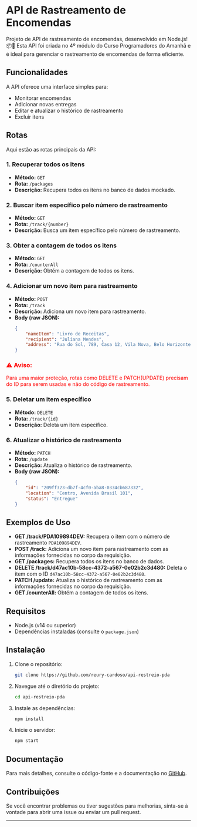 # API de Rastreamento de Encomendas

Projeto de API de rastreamento de encomendas, desenvolvido em Node.js! 📦🚚 Esta API foi criada no 4º módulo do Curso Programadores do Amanhã e é ideal para gerenciar o rastreamento de encomendas de forma eficiente.

## Funcionalidades

A API oferece uma interface simples para:

- Monitorar encomendas
- Adicionar novas entregas
- Editar e atualizar o histórico de rastreamento
- Excluir itens

## Rotas

Aqui estão as rotas principais da API:

### 1. Recuperar todos os itens

- **Método:** `GET`
- **Rota:** `/packages`
- **Descrição:** Recupera todos os itens no banco de dados mockado.

### 2. Buscar item específico pelo número de rastreamento

- **Método:** `GET`
- **Rota:** `/track/{number}`
- **Descrição:** Busca um item específico pelo número de rastreamento.

### 3. Obter a contagem de todos os itens

- **Método:** `GET`
- **Rota:** `/counterAll`
- **Descrição:** Obtém a contagem de todos os itens.

### 4. Adicionar um novo item para rastreamento

- **Método:** `POST`
- **Rota:** `/track`
- **Descrição:** Adiciona um novo item para rastreamento.
- **Body (raw JSON):**
    ```json
    {
        "nameItem": "Livro de Receitas",
        "recipient": "Juliana Mendes",
        "address": "Rua do Sol, 789, Casa 12, Vila Nova, Belo Horizonte, MG, 30100-000"
    }
    ```


### <span style="color:red;">⚠️ Aviso:</span>

<span style="color:red;">Para uma maior proteção, rotas como DELETE e PATCH(UPDATE) precisam do ID para serem usadas e não do código de rastreamento.</span>

### 5. Deletar um item específico

- **Método:** `DELETE`
- **Rota:** `/track/{id}`
- **Descrição:** Deleta um item específico.

### 6. Atualizar o histórico de rastreamento

- **Método:** `PATCH`
- **Rota:** `/update`
- **Descrição:** Atualiza o histórico de rastreamento.
- **Body (raw JSON):**
    ```json
    {
        "id": "209ff323-db7f-4cf0-aba8-0334cb687332",
        "location": "Centro, Avenida Brasil 101",
        "status": "Entregue"
    }
    ```

## Exemplos de Uso

- **GET /track/PDA109894DEV:** Recupera o item com o número de rastreamento `PDA109894DEV`.
- **POST /track:** Adiciona um novo item para rastreamento com as informações fornecidas no corpo da requisição.
- **GET /packages:** Recupera todos os itens no banco de dados.
- **DELETE /track/d47ac10b-58cc-4372-a567-0e02b2c3d480:** Deleta o item com o ID `d47ac10b-58cc-4372-a567-0e02b2c3d480`.
- **PATCH /update:** Atualiza o histórico de rastreamento com as informações fornecidas no corpo da requisição.
- **GET /counterAll:** Obtém a contagem de todos os itens.

## Requisitos

- Node.js (v14 ou superior)
- Dependências instaladas (consulte o `package.json`)

## Instalação

1. Clone o repositório:
    ```bash
    git clone https://github.com/reury-cardoso/api-restreio-pda
    ```
2. Navegue até o diretório do projeto:
    ```bash
    cd api-restreio-pda
    ```
3. Instale as dependências:
    ```bash
    npm install
    ```
4. Inicie o servidor:
    ```bash
    npm start
    ```

## Documentação

Para mais detalhes, consulte o código-fonte e a documentação no [GitHub](https://github.com/reury-cardoso/api-restreio-pda).

## Contribuições

Se você encontrar problemas ou tiver sugestões para melhorias, sinta-se à vontade para abrir uma issue ou enviar um pull request.

---